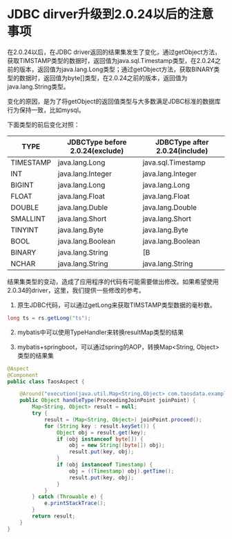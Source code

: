 # JDBC dirver升级到2.0.24以后的注意事项

在2.0.24以后，在JDBC driver返回的结果集发生了变化，通过getObject方法，获取TIMSTAMP类型的数据时，返回值为java.sql.Timestamp类型，在2.0.24之前的版本，返回值为java.lang.Long类型；通过getObject方法，获取BINARY类型的数据时，返回值为byte[]类型，在2.0.24之前的版本，返回值为java.lang.String类型。

变化的原因，是为了将getObject的返回值类型与大多数满足JDBC标准的数据库行为保持一致，比如mysql。

下面类型的前后变化对照：

| TYPE      | JDBCType before 2.0.24(exclude) | JDBCType after 2.0.24(include) |
| --------- | ------------------------------- | ------------------------------ |
| TIMESTAMP | java.lang.Long                  | java.sql.Timestamp             |
| INT       | java.lang.Integer               | java.lang.Integer              |
| BIGINT    | java.lang.Long                  | java.lang.Long                 |
| FLOAT     | java.lang.Float                 | java.lang.Float                |
| DOUBLE    | java.lang.Duble                 | java.lang.Double               |
| SMALLINT  | java.lang.Short                 | java.lang.Short                |
| TINYINT   | java.lang.Byte                  | java.lang.Byte                 |
| BOOL      | java.lang.Boolean               | java.lang.Boolean              |
| BINARY    | java.lang.String                | [B                             |
| NCHAR     | java.lang.String                | java.lang.String               |



结果集类型的变动，造成了应用程序的代码有可能需要做出修改。如果希望使用2.0.34的driver，这里，我们提供一些修改的参考。

1. 原生JDBC代码，可以通过getLong来获取TIMSTAMP类型数据的毫秒数。

```java
long ts = rs.getLong("ts");
```

2. mybatis中可以使用TypeHandler来转换resultMap类型的结果

3. mybatis+springboot，可以通过spring的AOP，转换Map<String, Object>类型的结果集

```java
@Aspect
@Component
public class TaosAspect {

    @Around("execution(java.util.Map<String,Object> com.taosdata.example.springbootdemo.dao.*.*(..))")
    public Object handleType(ProceedingJoinPoint joinPoint) {
        Map<String, Object> result = null;
        try {
            result = (Map<String, Object>) joinPoint.proceed();
            for (String key : result.keySet()) {
                Object obj = result.get(key);
                if (obj instanceof byte[]) {
                    obj = new String((byte[]) obj);
                    result.put(key, obj);
                }
                if (obj instanceof Timestamp) {
                    obj = ((Timestamp) obj).getTime();
                    result.put(key, obj);
                }
            }
        } catch (Throwable e) {
            e.printStackTrace();
        }
        return result;
    }
}


```


